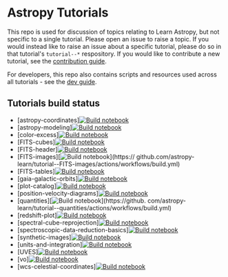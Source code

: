 # Astropy Tutorials

This repo is used for discussion of topics relating to Learn Astropy, but not specific to a single tutorial. Please open an issue to raise a topic. If you would instead like to raise an issue about a specific tutorial, please do so in that tutorial's `tutorial--*` respository. If you would like to contribute a new tutorial, see the [contribution guide](https://learn.astropy.org/contributing/).

For developers, this repo also contains scripts and resources used across all tutorials - see the [dev guide](https://github.com/astropy-learn/dev-guide).

## Tutorials build status
- [astropy-coordinates][![Build notebook](https://github.com/astropy-learn/tutorial--astropy-coordinates/actions/workflows/build.yml/badge.svg)](https://github.com/astropy-learn/tutorial--astropy-coordinates/actions/workflows/build.yml)
- [astropy-modeling][![Build notebook](https://github.com/astropy-learn/tutorial--astropy-modeling/actions/workflows/build.yml/badge.svg)](https://github.com/astropy-learn/tutorial--astropy-modeling/actions/workflows/build.yml)
- [color-excess][![Build notebook](https://github.com/astropy-learn/tutorial--color-excess/actions/workflows/build.yml/badge.svg)](https://github.com/astropy-learn/tutorial--color-excess/actions/workflows/build.yml)
- [FITS-cubes][![Build notebook](https://github.com/astropy-learn/tutorial--FITS-cubes/actions/workflows/build.yml/badge.svg)](https://github.com/astropy-learn/tutorial--FITS-cubes/actions/workflows/build.yml)
- [FITS-header][![Build notebook](https://github.com/astropy-learn/tutorial--FITS-header/actions/workflows/build.yml/badge.svg)](https://github.com/astropy-learn/tutorial--FITS-header/actions/workflows/build.yml)
- [FITS-images][![Build notebook](https://github.com/astropy-learn/tutorial--FITS-images/actions/workflows/build.yml/badge.svg)](https://
github.com/astropy-learn/tutorial--FITS-images/actions/workflows/build.yml)
- [FITS-tables][![Build notebook](https://github.com/astropy-learn/tutorial--FITS-tables/actions/workflows/build.yml/badge.svg)](https://github.com/astropy-learn/tutorial--FITS-tables/actions/workflows/build.yml)
- [gaia-galactic-orbits][![Build notebook](https://github.com/astropy-learn/tutorial--gaia-galactic-orbits/actions/workflows/build.yml/badge.svg)](https://github.com/astropy-learn/tutorial--gaia-galactic-orbits/actions/workflows/build.yml)
- [plot-catalog][![Build notebook](https://github.com/astropy-learn/tutorial--plot-catalog/actions/workflows/build.yml/badge.svg)](https://github.com/astropy-learn/tutorial--plot-catalog/actions/workflows/build.yml)
- [position-velocity-diagrams][![Build notebook](https://github.com/astropy-learn/tutorial--position-velocity-diagrams/actions/workflows/build.yml/badge.svg)](https://github.com/astropy-learn/tutorial--position-velocity-diagrams/actions/workflows/build.yml)
- [quantities][![Build notebook](https://github.com/astropy-learn/tutorial--quantities/actions/workflows/build.yml/badge.svg)](https://github.
com/astropy-learn/tutorial--quantities/actions/workflows/build.yml)
- [redshift-plot][![Build notebook](https://github.com/astropy-learn/tutorial--redshift-plot/actions/workflows/build.yml/badge.svg)](https://github.com/astropy-learn/tutorial--redshift-plot/actions/workflows/build.yml)
- [spectral-cube-reprojection][![Build notebook](https://github.com/astropy-learn/tutorial--spectral-cube-reprojection/actions/workflows/build.yml/badge.svg)](https://github.com/astropy-learn/tutorial--spectral-cube-reprojection/actions/workflows/build.yml)
- [spectroscopic-data-reduction-basics][![Build notebook](https://github.com/astropy-learn/tutorial--spectroscopic-data-reduction-basics/actions/workflows/build.yml/badge.svg)](https://github.com/astropy-learn/tutorial--spectroscopic-data-reduction-basics/actions/workflows/build.yml)
- [synthetic-images][![Build notebook](https://github.com/astropy-learn/tutorial--synthetic-images/actions/workflows/build.yml/badge.svg)](https://github.com/astropy-learn/tutorial--synthetic-images/actions/workflows/build.yml)
- [units-and-integration][![Build notebook](https://github.com/astropy-learn/tutorial--units-and-integration/actions/workflows/build.yml/badge.svg)](https://github.com/astropy-learn/tutorial--units-and-integration/actions/workflows/build.yml)
- [UVES][![Build notebook](https://github.com/astropy-learn/tutorial--UVES/actions/workflows/build.yml/badge.svg)](https://github.com/astropy-learn/tutorial--UVES/actions/workflows/build.yml)
- [vo][![Build notebook](https://github.com/astropy-learn/tutorial--vo/actions/workflows/build.yml/badge.svg)](https://github.com/astropy-learn/tutorial--vo/actions/workflows/build.yml)
- [wcs-celestial-coordinates][![Build notebook](https://github.com/astropy-learn/tutorial--wcs-celestial-coordinates/actions/workflows/build.yml/badge.svg)](https://github.com/astropy-learn/tutorial--wcs-celestial-coordinates/actions/workflows/build.yml)
